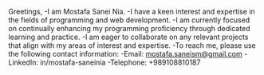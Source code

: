 Greetings,
-I am Mostafa Sanei Nia.
-I have a keen interest and expertise in the fields of programming and web development.
-I am currently focused on continually enhancing my programming proficiency through dedicated learning and practice.
-I am eager to collaborate on any relevant projects that align with my areas of interest and expertise.
-To reach me, please use the following contact information:
-Email: mostafa.saneism@gmail.com
-LinkedIn: in/mostafa-saneinia
-Telephone: +989108810187

<!---
mosisn/mosisn is a ✨ special ✨ repository because its `README.md` (this file) appears on your GitHub profile.
You can click the Preview link to take a look at your changes.
--->

